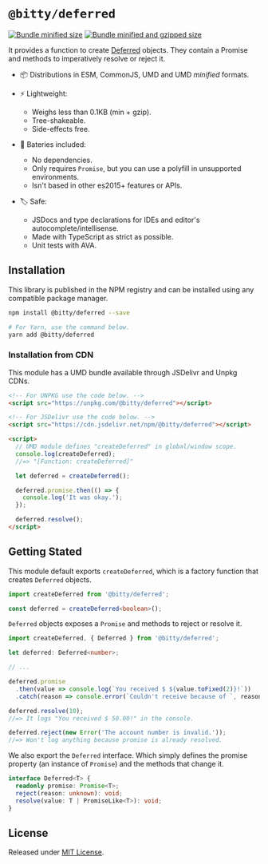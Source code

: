 # `@bitty/deferred`

[![Bundle minified size](https://badgen.net/bundlephobia/min/@bitty/deferred)](https://bundlephobia.com/result?p=@bitty/deferred)
[![Bundle minified and gzipped size](https://badgen.net/bundlephobia/minzip/@bitty/deferred)](https://bundlephobia.com/result?p=@bitty/deferred)

It provides a function to create [Deferred](https://developer.mozilla.org/en-US/docs/Mozilla/JavaScript_code_modules/Promise.jsm/Deferred) objects. They contain a Promise and methods to imperatively resolve or reject it.

- 📦 Distributions in ESM, CommonJS, UMD and UMD _minified_ formats.

- ⚡ Lightweight:
  - Weighs less than 0.1KB (min + gzip).
  - Tree-shakeable.
  - Side-effects free.

- 🔋 Bateries included:
  - No dependencies.
  - Only requires `Promise`, but you can use a polyfill in unsupported environments.
  - Isn't based in other es2015+ features or APIs.

- 🏷 Safe:
  - JSDocs and type declarations for IDEs and editor's autocomplete/intellisense.
  - Made with TypeScript as strict as possible.
  - Unit tests with AVA.

## Installation

This library is published in the NPM registry and can be installed using any compatible package manager.

```sh
npm install @bitty/deferred --save

# For Yarn, use the command below.
yarn add @bitty/deferred
```

### Installation from CDN

This module has a UMD bundle available through JSDelivr and Unpkg CDNs.

```html
<!-- For UNPKG use the code below. -->
<script src="https://unpkg.com/@bitty/deferred"></script>

<!-- For JSDelivr use the code below. -->
<script src="https://cdn.jsdelivr.net/npm/@bitty/deferred"></script>

<script>
  // UMD module defines "createDeferred" in global/window scope.
  console.log(createDeferred);
  //=> "[Function: createDeferred]"

  let deferred = createDeferred();

  deferred.promise.then(() => {
    console.log('It was okay.');
  });

  deferred.resolve();
</script>
```

## Getting Stated

This module default exports `createDeferred`, which is a factory function that creates `Deferred` objects.

```ts
import createDeferred from '@bitty/deferred';

const deferred = createDeferred<boolean>();
```

`Deferred` objects exposes a `Promise` and methods to reject or resolve it.

```ts
import createDeferred, { Deferred } from '@bitty/deferred';

let deferred: Deferred<number>;

// ...

deferred.promise
  .then(value => console.log(`You received $ ${value.toFixed(2)}!`))
  .catch(reason => console.error(`Couldn't receive because of `, reason));

deferred.resolve(10);
//=> It logs "You received $ 50.00!" in the console.

deferred.reject(new Error('The account number is invalid.'));
//=> Won't log anything because promise is already resolved.
```

We also export the `Deferred` interface. Which simply defines the promise property (an instance of `Promise`) and the methods that change it.

```ts
interface Deferred<T> {
  readonly promise: Promise<T>;
  reject(reason: unknown): void;
  resolve(value: T | PromiseLike<T>): void;
}
```

## License

Released under [MIT License](./LICENSE).
